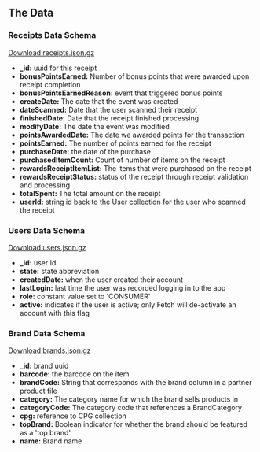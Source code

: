 
The Data
--------

### Receipts Data Schema

[Download
 receipts.json.gz](https://fetch-hiring.s3.amazonaws.com/analytics-engineer/ineeddata-data-modeling/receipts.json.gz)
* **\_id:** uuid for this receipt
* **bonusPointsEarned:** Number of bonus points that were awarded upon receipt completion
* **bonusPointsEarnedReason:** event that triggered bonus points
* **createDate:** The date that the event was created
* **dateScanned:** Date that the user scanned their receipt
* **finishedDate:** Date that the receipt finished processing
* **modifyDate:** The date the event was modified
* **pointsAwardedDate:** The date we awarded points for the transaction
* **pointsEarned:** The number of points earned for the receipt
* **purchaseDate:** the date of the purchase
* **purchasedItemCount:** Count of number of items on the receipt
* **rewardsReceiptItemList:** The items that were purchased on the receipt
* **rewardsReceiptStatus:** status of the receipt through receipt validation and processing
* **totalSpent:** The total amount on the receipt
* **userId:** string id back to the User collection for the user who scanned the receipt

### Users Data Schema

[Download
 users.json.gz](https://fetch-hiring.s3.amazonaws.com/analytics-engineer/ineeddata-data-modeling/users.json.gz)
* **\_id:** user Id
* **state:** state abbreviation
* **createdDate:** when the user created their account
* **lastLogin:** last time the user was recorded logging in to the app
* **role:** constant value set to 'CONSUMER'
* **active:** indicates if the user is active; only Fetch will de\-activate an account with this flag

### Brand Data Schema

[Download
 brands.json.gz](https://fetch-hiring.s3.amazonaws.com/analytics-engineer/ineeddata-data-modeling/brands.json.gz)
* **\_id:** brand uuid
* **barcode:** the barcode on the item
* **brandCode:** String that corresponds with the brand column in a partner product file
* **category:** The category name for which the brand sells products in
* **categoryCode:** The category code that references a BrandCategory
* **cpg:** reference to CPG collection
* **topBrand:** Boolean indicator for whether the brand should be featured as a 'top brand'
* **name:** Brand name